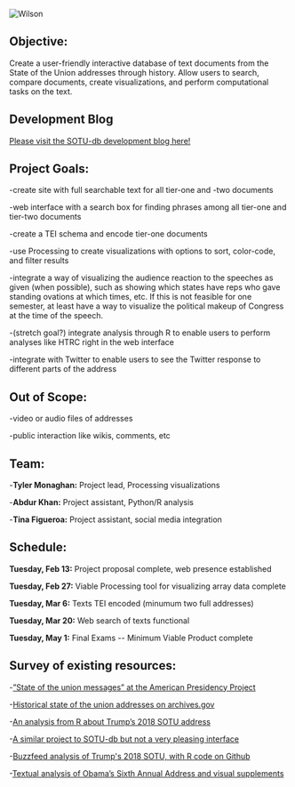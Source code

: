 ![Wilson](http://cdn.loc.gov/service/pnp/hec/13500/13599r.jpg)
## Objective:
Create a user-friendly interactive database of text documents from the State of the Union addresses through history. Allow users to search, compare documents, create visualizations, and perform computational tasks on the text.

## Development Blog
[Please visit the SOTU-db development blog here!](http://blog.sotu-db.com/)

## Project Goals:

-create site with full searchable text for all tier-one and -two documents

-web interface with a search box for finding phrases among all tier-one and tier-two documents

-create a TEI schema and encode tier-one documents

-use Processing to create visualizations with options to sort, color-code, and filter results

-integrate a way of visualizing the audience reaction to the speeches as given (when possible), such as showing which states have reps who gave standing ovations at which times, etc. If this is not feasible for one semester, at least have a way to visualize the political makeup of Congress at the time of the speech. 

-(stretch goal?) integrate analysis through R to enable users to perform analyses like HTRC right in the web interface

-integrate with Twitter to enable users to see the Twitter response to different parts of the address

## Out of Scope:
-video or audio files of addresses

-public interaction like wikis, comments, etc

## Team:
-**Tyler Monaghan:** Project lead, Processing visualizations

-**Abdur Khan:** Project assistant, Python/R analysis

-**Tina Figueroa:** Project assistant, social media integration

## Schedule:
**Tuesday, Feb 13:** Project proposal complete, web presence established

**Tuesday, Feb 27:** Viable Processing tool for visualizing array data complete

**Tuesday, Mar 6:** Texts TEI encoded (minumum two full addresses)

**Tuesday, Mar 20:** Web search of texts functional

**Tuesday, May 1:** Final Exams -- Minimum Viable Product complete

## Survey of existing resources:

-[”State of the union messages” at the American Presidency Project](http://www.presidency.ucsb.edu/sou.php)

-[Historical state of the union addresses on archives.gov](https://www.archives.gov/legislative/features/sotu)

-[An analysis from R about Trump’s 2018 SOTU address](http://blog.revolutionanalytics.com/2018/01/trump-sotu.html)

-[A similar project to SOTU-db but not a very pleasing interface](http://stateoftheunion.onetwothree.net/index.shtml)

-[Buzzfeed analysis of Trump's 2018 SOTU, with R code on Github](https://buzzfeednews.github.io/2018-01-trump-state-of-the-union/)

-[Textual analysis of Obama’s Sixth Annual Address and visual supplements](http://www.digitalhumanities.org/dhq/vol/10/4/000280/000280.html)
